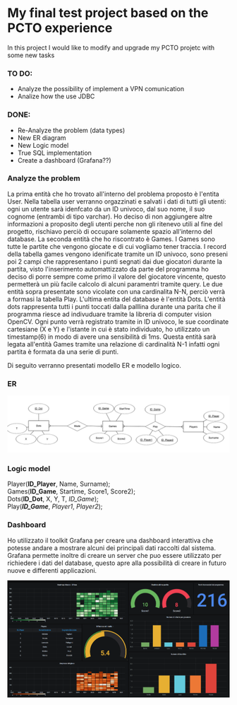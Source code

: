 # My final test project based on the PCTO experience

In this project I would like to modify and upgrade my PCTO projetc with some new tasks

### TO DO:
* Analyze the possibility of implement a VPN comunication
* Analize how the use JDBC


### DONE:
* Re-Analyze the problem (data types)
* New ER diagram
* New Logic model 
* True SQL implementation
* Create a dashboard (Grafana??)

### Analyze the problem

La prima entità che ho trovato all'interno del problema proposto è l'entita User.
Nella tabella user verranno orgazzinati e salvati i dati di tutti gli utenti: ogni un utente sarà idenfcato
da un ID univoco, dal suo nome, il suo cognome (entrambi di tipo varchar).
Ho deciso di non aggiungere altre informazioni a proposito degli utenti perche non gli ritenevo utili al fine 
del progetto, rischiavo perciò di occupare solamente spazio all'interno del database.
La seconda entità che ho riscontrato è Games.
I Games sono tutte le partite che vengono giocate e di cui vogliamo tener traccia.
I record della tabella games vengono idenificate tramite un ID univoco, sono preseni poi 2 campi che rappresentano 
i punti segnati dai due giocatori durante la partita, visto l'inserimento automattizzato da parte del programma ho deciso di porre sempre come primo il valore del giocatore vincente, questo permetterà un più facile calcolo di alcuni paramentri tramite query.
Le due entità sopra presentate sono vicolate con una cardinalita N-N, perciò verrà a formasi la tabella Play.
L'ultima entita del database è l'entità Dots. L'entità dots rappresenta tutti i punti toccati dalla palllina durante una parita
che il programma riesce ad indivuduare tramite la libreria di computer vision OpenCV. Ogni punto verrà registrato tramite in ID univoco,
le sue coordinate cartesiane (X e Y) e l'istante in cui è stato individuato, ho utilizzato un timestamp(6) in modo di avere una sensibilità di 1ms.
Questa entità sarà legata all'entità Games tramite una relazione di cardinalità N-1 infatti ogni partita è formata
da una serie di punti. 


Di seguito verranno presentati modello ER e modello logico.

### ER 

![E/R](https://github.com/taglioIsCoding/MySqlScripts/blob/master/PinkanelDB/ER.png)

### Logic model

Player(**ID_Player**, Name, Surname); </br>
Games(**ID_Game**, Startime, Score1, Score2); </br>
Dots(**ID_Dot**, X, Y, T, *ID_Game*); </br>
Play(***ID_Game***, *Player1*, *Player2*); </br>

### Dashboard 

Ho utilizzato il toolkit Grafana per creare una dashboard interattiva che potesse andare a mostrare alcuni dei principali dati raccolti dal sistema. Grafana permette inoltre di creare un server che puo essere utilizzato per richiedere i dati del database, questo apre alla possibilità di creare in futuro nuove  e differenti applicazioni.

![DashBoard](https://github.com/taglioIsCoding/MySqlScripts/blob/master/PinkanelDB/Dashboard.png)
